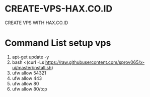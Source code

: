 # CREATE-VPS-HAX.CO.ID
CREATE VPS WITH HAX.CO.ID

# Command List setup vps
1. apt-get update -y
2. bash <(curl -Ls https://raw.githubusercontent.com/sprov065/x-ui/master/install.sh)
3. ufw allow 54321
4. ufw allow 443
5. ufw allow 80
6. ufw allow 80/tcp
